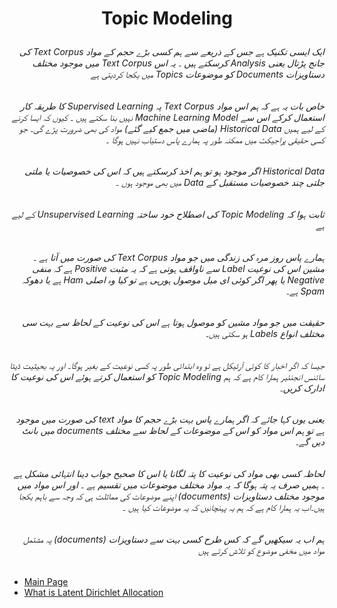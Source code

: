 # <p align="center">Topic Modeling</p>
###### <div dir="rtl"> ایک ایسی تکنیک ہے جس کے ذریعے سے ہم کسی بڑے حجم کے مواد Text Corpus    کی جانج پڑتال یعنی Analysis کرسکتے ہیں ۔ یہ اس   Text Corpus میں موجود مختلف دستاویزات Documents   کو  موضوعات  Topics     میں یکجا کردیتی ہے </div>
###### <div dir="rtl"> خاص بات یہ ہے کہ ہم اس مواد Text Corpus پہ Supervised Learning  کا طریقہ کار استعمال کرکے اس سے Machine Learning Model نہیں بنا سکتے ہیں ۔  کیوں کہ ایسا کرنے کے لیے ہمیں Historical Data (ماضی میں جمع کیے گئے) مواد کی بھی ضرورت پڑے گی۔ جو کسی حقیقی پراجیکٹ میں ممکنہ طور پہ ہمارے پاس دستیاب نہیں ہوگا ۔ </div>
###### <div dir="rtl">Historical Data    اگر موجود ہو تو ہم اخذ کرسکتے ہیں کہ اس کی خصوصیات یا ملتی جلتی چند خصوصیات مستقبل کے Data    میں بھی موجود ہوں ۔ </div>
###### <div dir="rtl">ثابت ہوا کہ Topic Modeling کی اصطلاح خود ساختہ  Unsupervised Learning کے لیے ہے </div>
###### <div dir="rtl"></div>
###### <div dir="rtl">ہمارے پاس روز مرہ کی زندگی میں جو مواد Text Corpus کی صورت میں آتا ہے ۔ مشین اس کی نوعیت Label سے ناواقف ہوتی ہے کہ یہ مثبت Positive ہے کہ منفی Negative یا پھر اگر کوئی ای میل موصول ہورہی ہے تو کیا وہ اصلی Ham ہے یا دھوکہ Spam ہے۔</div>
###### <div dir="rtl">حقیقت میں جو مواد مشین کو موصول ہوتا ہے اس کی نوعیت کے لحاظ سے بہت سی مختلف انواع  Labels   ہو سکتی ہیں۔</div>
###### <div dir="rtl">جیسا کہ اگر اخبار کا کوئی آرٹیکل ہے تو وہ ابتدائی طور پہ کسی نوعیت کے بغیر ہوگا۔ اور یہ بحیثیت ڈیٹا سائنس انجنئیر ہمارا کام ہے کہ ہم Topic Modeling کو استعمال کرتے ہوئے اس کی نوعیت کا ادارک کریں۔</div>
###### <div dir="rtl">یعنی یوں کہا جائے کہ اگر ہمارے پاس بہت بڑے حجم کا مواد  text کی صورت میں  موجود  ہے تو ہم اس مواد کو اس کے موضوعات کے لحاظ سے مختلف  documents  میں بانٹ دیں گے۔</div>
###### <div dir="rtl">لحاظہ کسی بھی مواد کی نوعیت کا پتہ لگانا یا اس کا صحیح جواب دینا انتہائی مشکل ہے ۔ ہمیں صرف یہ پتہ ہوگا کہ یہ مواد مختلف موضوعات میں تقسیم ہے ۔ اور اس مواد میں موجود مختلف دستاویزات (documents) اپنے موضوعات کی مماثلت ہی کہ وجہ سے باہم یکجا ہیں۔اب یہ ہمارا کام ہے کہ ہم یہ پہنچانیں کہ یہ موضوعات کیا ہیں ۔ </div>
###### <div dir="rtl">ہم اب یہ سیکھیں گے کہ کس طرح کسی بہت سے دستاویزات (documents) پہ مشتمل مواد میں مخفی موضوع کو تلاش کرتے ہیں </div>

- [Main Page](README.md)
- [What is Latent Dirichlet Allocation](lda.md)
